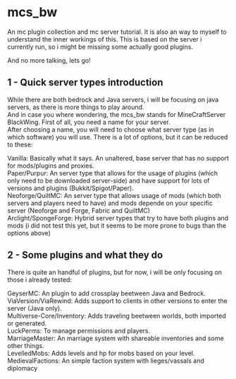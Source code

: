 # mcs_bw
An mc plugin collection and mc server tutorial.
It is also an way to myself to understand the inner workings of this.
This is based on the server i currently run, so i might be missing some actually good plugins.

And no more talking, lets go!

## 1 - Quick server types introduction

While there are both bedrock and Java servers, i will be focusing on java servers, as there is more things to play around.<br> 
And in case you where wondering, the mcs_bw stands for MineCraftServer BlackWing. First of all, you need a name for your server.<br> 
After choosing a name, you will need to choose what server type (as in which software) you will use. There is a lot of options, but it can be reduced to these:<br> 

Vanilla: Basically what it says. An unaltered, base server that has no support for mods/plugins and proxies.<br> 
Paper/Purpur: An server type that allows for the usage of plugins (which only need to be downloaded server-side) and have support for lots of versions and plugins (Bukkit/Spigot/Paper).<br> 
Neoforge/QuiltMC: An server type that allows usage of mods (which both servers and players need to have) and mods depende on your specific server (Neoforge and Forge, Fabric and QuiltMC)<br> 
Arclight/SpongeForge: Hybrid server types that try to have both plugins and mods (i did not test this yet, but it seems to be more prone to bugs than the options above)<br> 

## 2 - Some plugins and what they do

There is quite an handful of plugins, but for now, i will be only focusing on those i already tested:<br> 

GeyserMC: An plugin to add crossplay beetween Java and Bedrock.<br> 
ViaVersion/ViaRewind: Adds support to clients in other versions to enter the server (Java only).<br> 
Multiverse-Core/Inventory: Adds traveling beetween worlds, both imported or generated.<br> 
LuckPerms: To manage permissions and players.<br> 
MarriageMaster: An marriage system with shareable inventories and some other things.<br> 
LevelledMobs: Adds levels and hp for mobs based on your level.<br> 
MedievalFactions: An simple faction system with lieges/vassals and diplomacy<br> 
